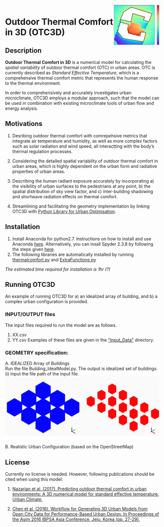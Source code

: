 
<img src="https://github.com/nenazarian/thermalcomfort/blob/master/Examples%20and%20Graphs/testfig.png" align="right" width="150" />

# Outdoor Thermal Comfort in 3D (OTC3D)
## Description 
**Outdoor Thermal Comfort in 3D** is a numerical model for calculating the *spatial variability* of outdoor thermal comfort (OTC) in urban areas. OTC is currently described as *Standard Effective Temperature*, which is a comprehensive thermal comfort metric that represents the human response to the thermal environment.

In order to comprehensively and accurately investigates urban microclimate, OTC3D employs a modular approach, such that the model can be used in combination with existing microclimate tools of urban flow and energy analysis. 

## Motivations
1) Desribing outdoor thermal comfort with comrepehsive metrics that integrate air temperature and humidity, as well
as more complex factors such as solar radiation and wind speed, all interactting with the body’s thermal regulation processes.

2) Considering the detailed spatial variability of outdoor thermal comfort in urban areas, which is highly dependent on the urban form and radiative properties of urban areas. 

3) Describing the human radiant exposure accurately by incorporating a) the visibility of urban surfaces to the pedestrians at
any point, b) the spatial distribution of sky view factor, and c) inter-building shadowing and shortwave radiation effects on thermal comfort.

4) Streamlining and facilitating the geometry implementation by linking OTC3D with [Python Library for Urban Optimisation](https://github.com/chenkianwee/pyliburo). 

## Installation 
1)	Install Anaconda for python2.7. Instructions on how to install and use Anaconda [here](http://conda.pydata.org/docs/using/envs.html). 
Alternatively, you can insall Spyder 2.3.8 by following the steps given [here](https://pythonhosted.org/spyder/installation.html).
2)	The following libraries are automatically installed by running [thermalcomfort.py](https://github.com/tiffanyts/OTC3D/blob/master/ExtraFunctions.py) and [ExtraFunctions.py](https://github.com/tiffanyts/OTC3D/blob/master/ExtraFunctions.py)

*The estimated time required for installation is 1hr (?)*
## Running OTC3D 
An example of running OTC3D for a) an idealized array of building, and b) a complex urban configuration is provided. 

### INPUT/OUTPUT files 
The input files required to run the model are as follows. 
1. XX.csv
2. YY.csv
Examples of these files are given in the ["Input_Data"](https://github.com/tiffanyts/OTC3D/tree/master/Examples/Input_Data) directory. 

### GEOMETRY specification:
A.	IDEALIZED Array of Buildings  
Run the file Building_IdealModel.py. The output is idealized set of buildings.
(i)	Input the file path of the input file.
<img src="https://github.com/nenazarian/thermalcomfort/blob/master/Examples%20and%20Graphs/Idealized.png" align="center" width="1000" />

B. Realistic Urban Configuration (based on the OpenStreetMap)
## License
Currently no license is needed. However, following publications should be cited when using this model:
1. [Nazarian et al. (2017). Predicting outdoor thermal comfort in urban environments: A 3D numerical model for standard effective temperature. Urban Climate.]( https://www.researchgate.net/publication/316115262_Predicting_outdoor_thermal_comfort_in_urban_environments_A_3D_numerical_model_for_standard_effective_temperature)

2. [Chen et al. (2016). Workflow for Generating 3D Urban Models from Open City Data for Performance-Based Urban Design. In Proceedings of the Asim 2016 IBPSA Asia Conference, Jeju, Korea (pp. 27-29).](https://www.researchgate.net/publication/311534516_Workflow_for_Generating_3D_Urban_Models_from_Open_City_Data_for_Performance-Based_Urban_Design)
